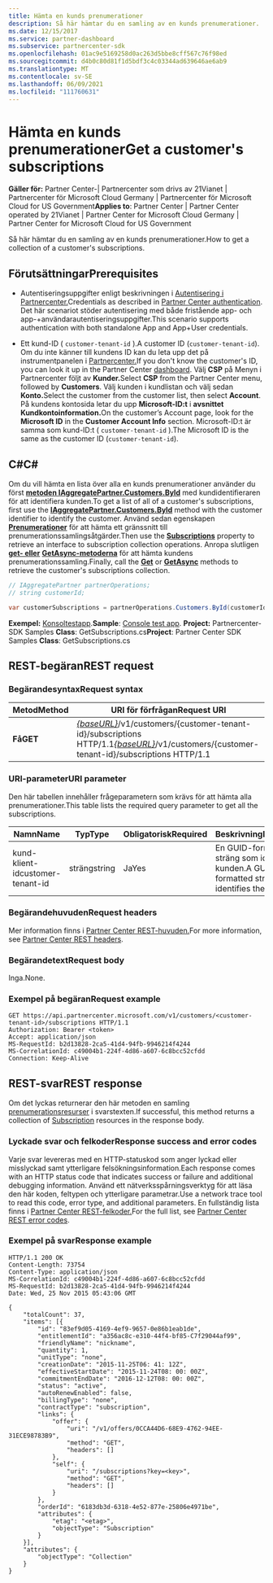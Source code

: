 ```yaml
---
title: Hämta en kunds prenumerationer
description: Så här hämtar du en samling av en kunds prenumerationer.
ms.date: 12/15/2017
ms.service: partner-dashboard
ms.subservice: partnercenter-sdk
ms.openlocfilehash: 01ac9e5169258d0ac263d5bbe8cff567c76f98ed
ms.sourcegitcommit: d4b0c80d81f1d5bdf3c4c03344ad639646ae6ab9
ms.translationtype: MT
ms.contentlocale: sv-SE
ms.lasthandoff: 06/09/2021
ms.locfileid: "111760631"
---
```

# <a name="get-a-customers-subscriptions"></a><span data-ttu-id="29a6c-103">Hämta en kunds prenumerationer</span><span class="sxs-lookup"><span data-stu-id="29a6c-103">Get a customer's subscriptions</span></span>

<span data-ttu-id="29a6c-104">**Gäller för:** Partner Center-| Partnercenter som drivs av 21Vianet | Partnercenter för Microsoft Cloud Germany | Partnercenter för Microsoft Cloud for US Government</span><span class="sxs-lookup"><span data-stu-id="29a6c-104">**Applies to**: Partner Center | Partner Center operated by 21Vianet | Partner Center for Microsoft Cloud Germany | Partner Center for Microsoft Cloud for US Government</span></span>

<span data-ttu-id="29a6c-105">Så här hämtar du en samling av en kunds prenumerationer.</span><span class="sxs-lookup"><span data-stu-id="29a6c-105">How to get a collection of a customer's subscriptions.</span></span>

## <a name="prerequisites"></a><span data-ttu-id="29a6c-106">Förutsättningar</span><span class="sxs-lookup"><span data-stu-id="29a6c-106">Prerequisites</span></span>

- <span data-ttu-id="29a6c-107">Autentiseringsuppgifter enligt beskrivningen i [Autentisering i Partnercenter.](partner-center-authentication.md)</span><span class="sxs-lookup"><span data-stu-id="29a6c-107">Credentials as described in [Partner Center authentication](partner-center-authentication.md).</span></span> <span data-ttu-id="29a6c-108">Det här scenariot stöder autentisering med både fristående app- och app-+användarautentiseringsuppgifter.</span><span class="sxs-lookup"><span data-stu-id="29a6c-108">This scenario supports authentication with both standalone App and App+User credentials.</span></span>

- <span data-ttu-id="29a6c-109">Ett kund-ID ( `customer-tenant-id` ).</span><span class="sxs-lookup"><span data-stu-id="29a6c-109">A customer ID (`customer-tenant-id`).</span></span> <span data-ttu-id="29a6c-110">Om du inte känner till kundens ID kan du leta upp det på instrumentpanelen i [Partnercenter.](https://partner.microsoft.com/dashboard)</span><span class="sxs-lookup"><span data-stu-id="29a6c-110">If you don't know the customer's ID, you can look it up in the Partner Center [dashboard](https://partner.microsoft.com/dashboard).</span></span> <span data-ttu-id="29a6c-111">Välj **CSP** på Menyn i Partnercenter följt av **Kunder.**</span><span class="sxs-lookup"><span data-stu-id="29a6c-111">Select **CSP** from the Partner Center menu, followed by **Customers**.</span></span> <span data-ttu-id="29a6c-112">Välj kunden i kundlistan och välj sedan **Konto.**</span><span class="sxs-lookup"><span data-stu-id="29a6c-112">Select the customer from the customer list, then select **Account**.</span></span> <span data-ttu-id="29a6c-113">På kundens kontosida letar du upp **Microsoft-ID:t** i **avsnittet Kundkontoinformation.**</span><span class="sxs-lookup"><span data-stu-id="29a6c-113">On the customer’s Account page, look for the **Microsoft ID** in the **Customer Account Info** section.</span></span> <span data-ttu-id="29a6c-114">Microsoft-ID:t är samma som kund-ID:t ( `customer-tenant-id` ).</span><span class="sxs-lookup"><span data-stu-id="29a6c-114">The Microsoft ID is the same as the customer ID  (`customer-tenant-id`).</span></span>

## <a name="c"></a><span data-ttu-id="29a6c-115">C\#</span><span class="sxs-lookup"><span data-stu-id="29a6c-115">C\#</span></span>

<span data-ttu-id="29a6c-116">Om du vill hämta en lista över alla en kunds prenumerationer använder du först [**metoden IAggregatePartner.Customers.ById**](/dotnet/api/microsoft.store.partnercenter.customers.icustomercollection.byid) med kundidentifieraren för att identifiera kunden.</span><span class="sxs-lookup"><span data-stu-id="29a6c-116">To get a list of all of a customer's subscriptions, first use the [**IAggregatePartner.Customers.ById**](/dotnet/api/microsoft.store.partnercenter.customers.icustomercollection.byid) method with the customer identifier to identify the customer.</span></span> <span data-ttu-id="29a6c-117">Använd sedan egenskapen [**Prenumerationer**](/dotnet/api/microsoft.store.partnercenter.customers.icustomer.subscriptions) för att hämta ett gränssnitt till prenumerationssamlingsåtgärder.</span><span class="sxs-lookup"><span data-stu-id="29a6c-117">Then use the [**Subscriptions**](/dotnet/api/microsoft.store.partnercenter.customers.icustomer.subscriptions) property to retrieve an interface to subscription collection operations.</span></span> <span data-ttu-id="29a6c-118">Anropa slutligen [**get- eller**](/dotnet/api/microsoft.store.partnercenter.subscriptions.isubscriptioncollection.get) [**GetAsync-metoderna**](/dotnet/api/microsoft.store.partnercenter.subscriptions.isubscriptioncollection.getasync) för att hämta kundens prenumerationssamling.</span><span class="sxs-lookup"><span data-stu-id="29a6c-118">Finally, call the [**Get**](/dotnet/api/microsoft.store.partnercenter.subscriptions.isubscriptioncollection.get) or [**GetAsync**](/dotnet/api/microsoft.store.partnercenter.subscriptions.isubscriptioncollection.getasync) methods to retrieve the customer's subscriptions collection.</span></span>

``` csharp
// IAggregatePartner partnerOperations;
// string customerId;

var customerSubscriptions = partnerOperations.Customers.ById(customerId).Subscriptions.Get();
```

<span data-ttu-id="29a6c-119">**Exempel:** [Konsoltestapp](console-test-app.md).</span><span class="sxs-lookup"><span data-stu-id="29a6c-119">**Sample**: [Console test app](console-test-app.md).</span></span> <span data-ttu-id="29a6c-120">**Project:** Partnercenter-SDK Samples **Class**: GetSubscriptions.cs</span><span class="sxs-lookup"><span data-stu-id="29a6c-120">**Project**: Partner Center SDK Samples **Class**: GetSubscriptions.cs</span></span>

## <a name="rest-request"></a><span data-ttu-id="29a6c-121">REST-begäran</span><span class="sxs-lookup"><span data-stu-id="29a6c-121">REST request</span></span>

### <a name="request-syntax"></a><span data-ttu-id="29a6c-122">Begärandesyntax</span><span class="sxs-lookup"><span data-stu-id="29a6c-122">Request syntax</span></span>

| <span data-ttu-id="29a6c-123">Metod</span><span class="sxs-lookup"><span data-stu-id="29a6c-123">Method</span></span>  | <span data-ttu-id="29a6c-124">URI för förfrågan</span><span class="sxs-lookup"><span data-stu-id="29a6c-124">Request URI</span></span>                                                                                          |
|---------|------------------------------------------------------------------------------------------------------|
| <span data-ttu-id="29a6c-125">**Få**</span><span class="sxs-lookup"><span data-stu-id="29a6c-125">**GET**</span></span> | <span data-ttu-id="29a6c-126">[*{baseURL}*](partner-center-rest-urls.md)/v1/customers/{customer-tenant-id}/subscriptions HTTP/1.1</span><span class="sxs-lookup"><span data-stu-id="29a6c-126">[*{baseURL}*](partner-center-rest-urls.md)/v1/customers/{customer-tenant-id}/subscriptions HTTP/1.1</span></span> |

### <a name="uri-parameter"></a><span data-ttu-id="29a6c-127">URI-parameter</span><span class="sxs-lookup"><span data-stu-id="29a6c-127">URI parameter</span></span>

<span data-ttu-id="29a6c-128">Den här tabellen innehåller frågeparametern som krävs för att hämta alla prenumerationer.</span><span class="sxs-lookup"><span data-stu-id="29a6c-128">This table lists the required query parameter to get all the subscriptions.</span></span>

| <span data-ttu-id="29a6c-129">Namn</span><span class="sxs-lookup"><span data-stu-id="29a6c-129">Name</span></span>               | <span data-ttu-id="29a6c-130">Typ</span><span class="sxs-lookup"><span data-stu-id="29a6c-130">Type</span></span>   | <span data-ttu-id="29a6c-131">Obligatorisk</span><span class="sxs-lookup"><span data-stu-id="29a6c-131">Required</span></span> | <span data-ttu-id="29a6c-132">Beskrivning</span><span class="sxs-lookup"><span data-stu-id="29a6c-132">Description</span></span>                                           |
|--------------------|--------|----------|-------------------------------------------------------|
| <span data-ttu-id="29a6c-133">kund-klient-id</span><span class="sxs-lookup"><span data-stu-id="29a6c-133">customer-tenant-id</span></span> | <span data-ttu-id="29a6c-134">sträng</span><span class="sxs-lookup"><span data-stu-id="29a6c-134">string</span></span> | <span data-ttu-id="29a6c-135">Ja</span><span class="sxs-lookup"><span data-stu-id="29a6c-135">Yes</span></span>      | <span data-ttu-id="29a6c-136">En GUID-formaterad sträng som identifierar kunden.</span><span class="sxs-lookup"><span data-stu-id="29a6c-136">A GUID-formatted string that identifies the customer.</span></span> |

### <a name="request-headers"></a><span data-ttu-id="29a6c-137">Begärandehuvuden</span><span class="sxs-lookup"><span data-stu-id="29a6c-137">Request headers</span></span>

<span data-ttu-id="29a6c-138">Mer information finns i [Partner Center REST-huvuden.](headers.md)</span><span class="sxs-lookup"><span data-stu-id="29a6c-138">For more information, see [Partner Center REST headers](headers.md).</span></span>

### <a name="request-body"></a><span data-ttu-id="29a6c-139">Begärandetext</span><span class="sxs-lookup"><span data-stu-id="29a6c-139">Request body</span></span>

<span data-ttu-id="29a6c-140">Inga.</span><span class="sxs-lookup"><span data-stu-id="29a6c-140">None.</span></span>

### <a name="request-example"></a><span data-ttu-id="29a6c-141">Exempel på begäran</span><span class="sxs-lookup"><span data-stu-id="29a6c-141">Request example</span></span>

```http
GET https://api.partnercenter.microsoft.com/v1/customers/<customer-tenant-id>/subscriptions HTTP/1.1
Authorization: Bearer <token>
Accept: application/json
MS-RequestId: b2d13828-2ca5-41d4-94fb-9946214f4244
MS-CorrelationId: c49004b1-224f-4d86-a607-6c8bcc52cfdd
Connection: Keep-Alive
```

## <a name="rest-response"></a><span data-ttu-id="29a6c-142">REST-svar</span><span class="sxs-lookup"><span data-stu-id="29a6c-142">REST response</span></span>

<span data-ttu-id="29a6c-143">Om det lyckas returnerar den här metoden en samling [prenumerationsresurser](subscription-resources.md) i svarstexten.</span><span class="sxs-lookup"><span data-stu-id="29a6c-143">If successful, this method returns a collection of [Subscription](subscription-resources.md) resources in the response body.</span></span>

### <a name="response-success-and-error-codes"></a><span data-ttu-id="29a6c-144">Lyckade svar och felkoder</span><span class="sxs-lookup"><span data-stu-id="29a6c-144">Response success and error codes</span></span>

<span data-ttu-id="29a6c-145">Varje svar levereras med en HTTP-statuskod som anger lyckad eller misslyckad samt ytterligare felsökningsinformation.</span><span class="sxs-lookup"><span data-stu-id="29a6c-145">Each response comes with an HTTP status code that indicates success or failure and additional debugging information.</span></span> <span data-ttu-id="29a6c-146">Använd ett nätverksspårningsverktyg för att läsa den här koden, feltypen och ytterligare parametrar.</span><span class="sxs-lookup"><span data-stu-id="29a6c-146">Use a network trace tool to read this code, error type, and additional parameters.</span></span> <span data-ttu-id="29a6c-147">En fullständig lista finns i [Partner Center REST-felkoder.](error-codes.md)</span><span class="sxs-lookup"><span data-stu-id="29a6c-147">For the full list, see [Partner Center REST error codes](error-codes.md).</span></span>

### <a name="response-example"></a><span data-ttu-id="29a6c-148">Exempel på svar</span><span class="sxs-lookup"><span data-stu-id="29a6c-148">Response example</span></span>

```http
HTTP/1.1 200 OK
Content-Length: 73754
Content-Type: application/json
MS-CorrelationId: c49004b1-224f-4d86-a607-6c8bcc52cfdd
MS-RequestId: b2d13828-2ca5-41d4-94fb-9946214f4244
Date: Wed, 25 Nov 2015 05:43:06 GMT

{
    "totalCount": 37,
    "items": [{
        "id": "83ef9d05-4169-4ef9-9657-0e86b1eab1de",
        "entitlementId": "a356ac8c-e310-44f4-bf85-C7f29044af99",
        "friendlyName": "nickname",
        "quantity": 1,
        "unitType": "none",
        "creationDate": "2015-11-25T06: 41: 12Z",
        "effectiveStartDate": "2015-11-24T08: 00: 00Z",
        "commitmentEndDate": "2016-12-12T08: 00: 00Z",
        "status": "active",
        "autoRenewEnabled": false,
        "billingType": "none",
        "contractType": "subscription",
        "links": {
            "offer": {
                "uri": "/v1/offers/0CCA44D6-68E9-4762-94EE-31ECE98783B9",
                "method": "GET",
                "headers": []
            },
            "self": {
                "uri": "/subscriptions?key=<key>",
                "method": "GET",
                "headers": []
            }
        },
        "orderId": "6183db3d-6318-4e52-877e-25806e4971be",
        "attributes": {
            "etag": "<etag>",
            "objectType": "Subscription"
        }
    }],
    "attributes": {
        "objectType": "Collection"
    }
}
```
